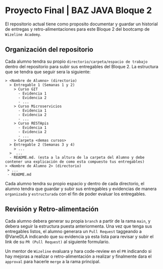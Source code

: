 # Proyecto Final | BAZ JAVA Bloque 2

El repositorio actual tiene como proposito documentar y guardar un historial de entregas 
y retro-alimentaciones para este Bloque 2 del bootcamp de `Wizeline Academy`.

## Organización del repositorio

Cada alumno tendra su propio `directorio/carpeta/espacio de trabajo` dentro del repositorio para subir sus entregables del Bloque 2. 
La estructura que se tendra que seguir sera la siguiente:
```
> <Nombre de Alumno> (directorio)
  > Entregable 1 (Semanas 1 y 2)
    > Curso GIT
      - Evidencia 1
      - Evidencia 2
      - ...
    > Curso Microservicios
      - Evidencia 1
      - Evidencia 2
      - ...
    > Curso RESTApis
      - Evidencia 1
      - Evidencia 2
      - ...
    > Carpeta <demas cursos>
  > Entregable 2 (Semanas 3 y 4)
    > ...
  >  ...
  - README.md. (esta a la altura de la carpeta del Alumno y debe contener una explicación de como esta compuesto tus entregables)
> <Nombre de Alumno 2> (directorio)
 > ...
 - README.md
```
Cada alumno tendra su propio espacio y dentro de cada directorio, el alumno tendra que guardar y subir sus entregables y evidencias de manera `organizada` y
`estructurada` con el fin de poder evaluar los entregables.

## Revisión y Retro-alimentación

Cada alumno debera generar su propia `branch` a partir de la rama `main`, y debera seguir la estructura puesta anteriormenta. Una vez que tenga sus 
entregables listos, el alumno generara un `Pull Request` taggeando a @VaneDLA indicando que su evidencia ya esta lista para revisar y subir 
el link de su `PR (Pull Request)` al siguiente formulario. 

Un mentor de `Wizeline` evaluara y hara code-review en el `PR` indicando si hay mejoras a realizar o retro-alimentación a realizar y finalmente dara el 
`approval` para hacerle `merge` a la rama principal.
